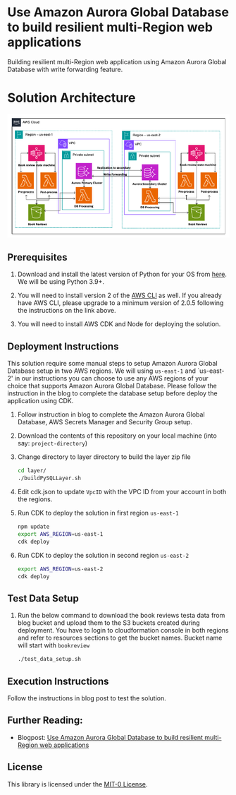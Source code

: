 # Use Amazon Aurora Global Database to build resilient multi-Region web applications 

Building resilient multi-Region web application using Amazon Aurora Global Database with write forwarding feature.

# Solution Architecture

![Solution Architecture](images/solution-architecture.png)

## Prerequisites

1. Download and install the latest version of Python for your OS from [here](https://www.python.org/downloads/). We will be using Python 3.9+.

2. You will need to install version 2 of the [AWS CLI](https://docs.aws.amazon.com/cli/latest/userguide/cli-chap-install.html) as well. If you already have AWS CLI, please upgrade to a minimum version of 2.0.5 following the instructions on the link above.

3. You will need to install AWS CDK and Node for deploying the solution.
## Deployment Instructions

This solution require some manual steps to setup Amazon Aurora Global Database
setup in two AWS regions. We will using `us-east-1` and `us-east-2' in our instructions
you can choose to use any AWS regions of your choice that supports Amazon Aurora Global Database.
Please follow the instruction in the blog to complete the database setup before deploy the application
using CDK.

1. Follow instruction in blog to complete the Amazon Aurora Global Database, AWS Secrets Manager and Security Group setup.

2. Download the contents of this repository on your local machine (into say:
   `project-directory`)

3. Change directory to layer directory to build the layer zip file
   ```bash
   cd layer/
   ./buildPySQLLayer.sh
   ```

4. Edit cdk.json to update `VpcID` with the VPC ID from your account in both the regions. 

5. Run CDK to deploy the solution in first region `us-east-1`
    ```bash
   npm update
   export AWS_REGION=us-east-1
   cdk deploy
    ```
6. Run CDK to deploy the solution in second region `us-east-2`
    ```bash
   export AWS_REGION=us-east-2
   cdk deploy
    ```

## Test Data Setup 

1. Run the below command to download the book reviews testa data from blog bucket and upload them to the S3 buckets 
    created during deployment. You have to login to cloudformation console in both regions and refer to resources 
    sections to get the bucket names. Bucket name will start with `bookreview`
    ```bash
    ./test_data_setup.sh
    ```

## Execution Instructions

Follow the instructions in blog post to test the solution.


## Further Reading:

- Blogpost: [Use Amazon Aurora Global Database to build resilient multi-Region web applications](https://aws.amazon.com/blogs/blogs/database/use-amazon-aurora-global-database-to-build-resilient-multi-region-applications/)

## License

This library is licensed under the [MIT-0 License](https://github.com/aws/mit-0).